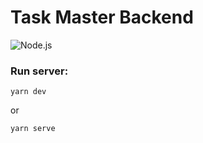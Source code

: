 # Task Master Backend
![Node.js](https://img.shields.io/badge/Node.js-v20.18.0-339933?logo=node.js&logoColor=white)

### Run server:

    yarn dev

or

    yarn serve
